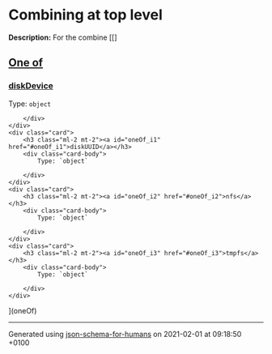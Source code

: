 # Combining at top level

**Description:** For the combine
                [[]
<a id="oneOf" href="#oneOf">
    <h2 class="handle ml-2 mt-2">
      <label>One of</label>
    </h2>
</a>
    <div class="card">
        <h3 class="ml-2 mt-2"><a id="oneOf_i0" href="#oneOf_i0">diskDevice</a></h3>
        <div class="card-body">
            Type: `object`

        </div>
    </div>
    <div class="card">
        <h3 class="ml-2 mt-2"><a id="oneOf_i1" href="#oneOf_i1">diskUUID</a></h3>
        <div class="card-body">
            Type: `object`

        </div>
    </div>
    <div class="card">
        <h3 class="ml-2 mt-2"><a id="oneOf_i2" href="#oneOf_i2">nfs</a></h3>
        <div class="card-body">
            Type: `object`

        </div>
    </div>
    <div class="card">
        <h3 class="ml-2 mt-2"><a id="oneOf_i3" href="#oneOf_i3">tmpfs</a></h3>
        <div class="card-body">
            Type: `object`

        </div>
    </div>
](oneOf)

----------------------------------------------------------------------------------------------------------------------------
Generated using [json-schema-for-humans](https://github.com/coveooss/json-schema-for-humans) on 2021-02-01 at 09:18:50 +0100